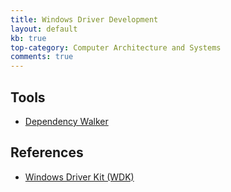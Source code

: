 ```yaml
---
title: Windows Driver Development
layout: default
kb: true
top-category: Computer Architecture and Systems
comments: true
---
```


## Tools

* [Dependency Walker](http://www.dependencywalker.com/)


## References

* [Windows Driver Kit (WDK)](https://developer.microsoft.com/en-us/windows/hardware/windows-driver-kit)


